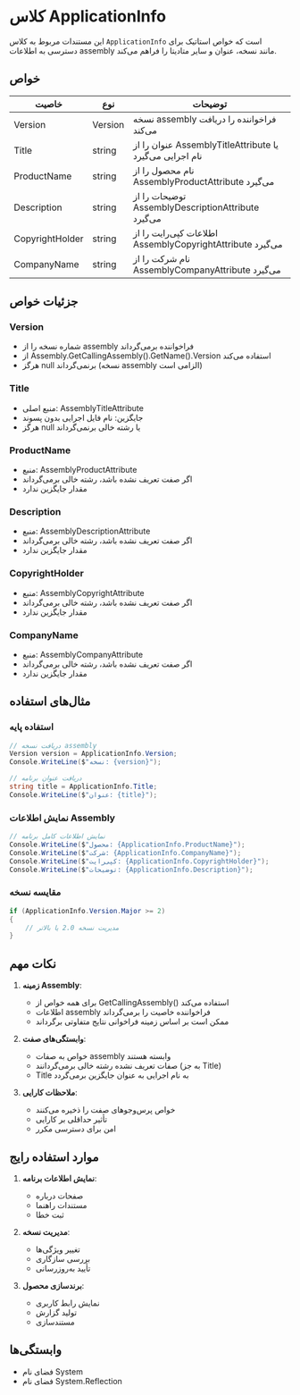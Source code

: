# کلاس ApplicationInfo 

این مستندات مربوط به کلاس `ApplicationInfo` است که خواص استاتیک برای دسترسی به اطلاعات assembly مانند نسخه، عنوان و سایر متادیتا را فراهم می‌کند.

## خواص

| خاصیت | نوع | توضیحات |
|--------|-----|----------|
| Version | Version | نسخه assembly فراخواننده را دریافت می‌کند |
| Title | string | عنوان را از AssemblyTitleAttribute یا نام اجرایی می‌گیرد |
| ProductName | string | نام محصول را از AssemblyProductAttribute می‌گیرد |
| Description | string | توضیحات را از AssemblyDescriptionAttribute می‌گیرد |
| CopyrightHolder | string | اطلاعات کپی‌رایت را از AssemblyCopyrightAttribute می‌گیرد |
| CompanyName | string | نام شرکت را از AssemblyCompanyAttribute می‌گیرد |

## جزئیات خواص

### Version
- شماره نسخه را از assembly فراخواننده برمی‌گرداند
- از Assembly.GetCallingAssembly().GetName().Version استفاده می‌کند
- هرگز null برنمی‌گرداند (نسخه assembly الزامی است)

### Title
- منبع اصلی: AssemblyTitleAttribute
- جایگزین: نام فایل اجرایی بدون پسوند
- هرگز null یا رشته خالی برنمی‌گرداند

### ProductName
- منبع: AssemblyProductAttribute
- اگر صفت تعریف نشده باشد، رشته خالی برمی‌گرداند
- مقدار جایگزین ندارد

### Description
- منبع: AssemblyDescriptionAttribute
- اگر صفت تعریف نشده باشد، رشته خالی برمی‌گرداند
- مقدار جایگزین ندارد

### CopyrightHolder
- منبع: AssemblyCopyrightAttribute
- اگر صفت تعریف نشده باشد، رشته خالی برمی‌گرداند
- مقدار جایگزین ندارد

### CompanyName
- منبع: AssemblyCompanyAttribute
- اگر صفت تعریف نشده باشد، رشته خالی برمی‌گرداند
- مقدار جایگزین ندارد

## مثال‌های استفاده

### استفاده پایه
```csharp
// دریافت نسخه assembly
Version version = ApplicationInfo.Version;
Console.WriteLine($"نسخه: {version}");

// دریافت عنوان برنامه
string title = ApplicationInfo.Title;
Console.WriteLine($"عنوان: {title}");
```

### نمایش اطلاعات Assembly
```csharp
// نمایش اطلاعات کامل برنامه
Console.WriteLine($"محصول: {ApplicationInfo.ProductName}");
Console.WriteLine($"شرکت: {ApplicationInfo.CompanyName}");
Console.WriteLine($"کپی‌رایت: {ApplicationInfo.CopyrightHolder}");
Console.WriteLine($"توضیحات: {ApplicationInfo.Description}");
```

### مقایسه نسخه
```csharp
if (ApplicationInfo.Version.Major >= 2)
{
    // مدیریت نسخه 2.0 یا بالاتر
}
```

## نکات مهم

1. **زمینه Assembly**:
   - برای همه خواص از GetCallingAssembly() استفاده می‌کند
   - اطلاعات assembly فراخواننده خاصیت را برمی‌گرداند
   - ممکن است بر اساس زمینه فراخوانی نتایج متفاوتی برگرداند

2. **وابستگی‌های صفت**:
   - خواص به صفات assembly وابسته هستند
   - صفات تعریف نشده رشته خالی برمی‌گردانند (به جز Title)
   - Title به نام اجرایی به عنوان جایگزین برمی‌گردد

3. **ملاحظات کارایی**:
   - خواص پرس‌وجوهای صفت را ذخیره می‌کنند
   - تأثیر حداقلی بر کارایی
   - امن برای دسترسی مکرر

## موارد استفاده رایج

1. **نمایش اطلاعات برنامه**:
   - صفحات درباره
   - مستندات راهنما
   - ثبت خطا

2. **مدیریت نسخه**:
   - تغییر ویژگی‌ها
   - بررسی سازگاری
   - تأیید به‌روزرسانی

3. **برندسازی محصول**:
   - نمایش رابط کاربری
   - تولید گزارش
   - مستندسازی

## وابستگی‌ها

- فضای نام System
- فضای نام System.Reflection